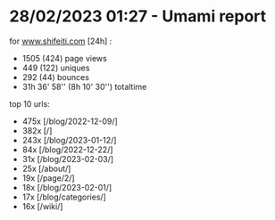 # 28/02/2023 01:27 - Umami report
for www.shifeiti.com [24h] :

 - 1505 (424) page views
 - 449 (122) uniques
 - 292 (44) bounces
 - 31h 36' 58'' (8h 10' 30'') totaltime


top 10 urls:
 - 475x [/blog/2022-12-09/]
 - 382x [/]
 - 243x [/blog/2023-01-12/]
 - 84x [/blog/2022-12-22/]
 - 31x [/blog/2023-02-03/]
 - 25x [/about/]
 - 19x [/page/2/]
 - 18x [/blog/2023-02-01/]
 - 17x [/blog/categories/]
 - 16x [/wiki/]


